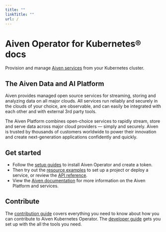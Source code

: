 ```yaml
---
title: ""
linkTitle: ""
url: /
---
```


# Aiven Operator for Kubernetes® docs

Provision and manage [Aiven services](https://aiven.io/docs/products/services) from your Kubernetes cluster.

## The Aiven Data and AI Platform

Aiven provides managed open source services for streaming, storing and analyzing data on all major clouds. All services run reliably and securely in the clouds of your choice, are observable, and can easily be integrated with each other and with external 3rd party tools.

The Aiven Platform combines open-choice services to rapidly stream, store and serve data across major cloud providers — simply and securely. Aiven is trusted by thousands of customers worldwide to power their innovation and create next-generation applications confidently and quickly.

## Get started

- Follow the [setup guides](./installation/prerequisites.md) to install Aiven Operator and create a token.
- Then try out the [resource examples](examples/project.md) to set up a project or deploy a service, or review the [API reference](resources/alloydbomni.md).
- View the [Aiven documentation](https://aiven.io/docs) for more information on the Aiven Platform and services.

## Contribute

The [contribution guide](./contributing/index.md) covers everything you need to know about how you can contribute to Aiven Kubernetes Operator. The [developer guide](./contributing/developer-guide.md) gets you set up with the all the tools you need.
